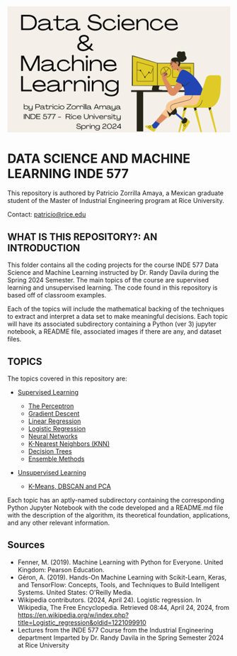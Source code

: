 ![Data Science and Machine Learning](Banner.png)

# DATA SCIENCE AND MACHINE LEARNING INDE 577

This repository is authored by Patricio Zorrilla Amaya, a Mexican graduate student of the Master of Industrial Engineering program at Rice University. 

Contact: patricio@rice.edu

## WHAT IS THIS REPOSITORY?: AN INTRODUCTION

This folder contains all the coding projects for the course INDE 577 Data Science and Machine Learning instructed by Dr. Randy Davila during the Spring 2024 Semester. The main topics of the course are supervised learning and unsupervised learning. The code found in this repository is based off of classroom examples. 

Each of the topics will include the mathematical backing of the techniques to extract and interpret a data set to make meaningful decisions. Each topic will have its associated subdirectory containing a Python (ver 3) jupyter notebook, a README file, associated images if there are any, and dataset files.

## TOPICS

The topics covered in this repository are: 
* [Supervised Learning](./Supervised_Learning/)
    * [The Perceptron](./Supervised_Learning/The_Perceptron/)
    * [Gradient Descent](./Supervised_Learning/Gradient_Descent/)
    * [Linear Regression](./Supervised_Learning/Linear_Regression/)
    * [Logistic Regression](./Supervised_Learning/Logistic_Regression/)
    * [Neural Networks](./Supervised_Learning/Neural_Networks/)
    * [K-Nearest Neighbors (KNN)](./Supervised_Learning/K-Nearest_Neighbors/)
    * [Decision Trees](./Supervised_Learning/Decision_Trees/)
    * [Ensemble Methods](./Supervised_Learning/Ensemble_Methods/)

* [Unsupervised Learning](./Unsupervised_Learning/)
    * [K-Means, DBSCAN and PCA](./Unsupervised_Learning/Unsupervised_Learning.ipynb)

Each topic has an aptly-named subdirectory containing the corresponding Python Jupyter Notebook with the code developed and a README.md file with the description of the algorithm, its theoretical foundation, applications, and any other relevant information. 

## Sources
* Fenner, M. (2019). Machine Learning with Python for Everyone. United Kingdom: Pearson Education.
* Géron, A. (2019). Hands-On Machine Learning with Scikit-Learn, Keras, and TensorFlow: Concepts, Tools, and Techniques to Build Intelligent Systems. United States: O'Reilly Media.
* Wikipedia contributors. (2024, April 24). Logistic regression. In Wikipedia, The Free Encyclopedia. Retrieved 08:44, April 24, 2024, from https://en.wikipedia.org/w/index.php?title=Logistic_regression&oldid=1221099910
* Lectures from the INDE 577 Course from the Industrial Engineering department Imparted by Dr. Randy Davila in the Spring Semester 2024 at Rice University